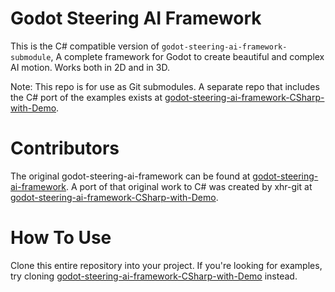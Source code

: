 # Godot Steering AI Framework
This is the C# compatible version of `godot-steering-ai-framework-submodule`, A complete framework for Godot to create beautiful and complex AI motion. Works both in 2D and in 3D. 

Note: This repo is for use as Git submodules. A separate repo that includes the C# port of the examples exists at [godot-steering-ai-framework-CSharp-with-Demo](https://github.com/xhr-git/godot-steering-ai-framework-CSharp-with-Demo).

# Contributors
The original godot-steering-ai-framework can be found at [godot-steering-ai-framework](https://github.com/GDQuest/godot-steering-ai-framework).
A port of that original work to C# was created by xhr-git at [godot-steering-ai-framework-CSharp-with-Demo](https://github.com/xhr-git/godot-steering-ai-framework-CSharp-with-Demo).

# How To Use
Clone this entire repository into your project. If you're looking for examples, try cloning [godot-steering-ai-framework-CSharp-with-Demo](https://github.com/xhr-git/godot-steering-ai-framework-CSharp-with-Demo) instead.
